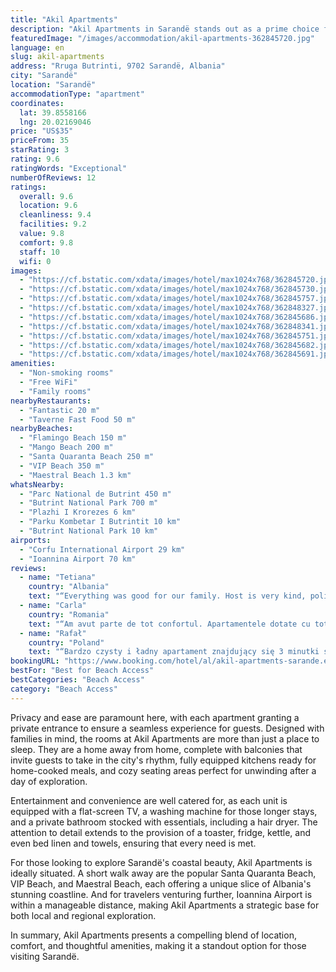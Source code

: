 ```yaml
---
title: "Akil Apartments"
description: "Akil Apartments in Sarandë stands out as a prime choice for travelers seeking comfort and convenience, located just a short stroll from the vibrant Flamingo Beach and the serene Mango Beach."
featuredImage: "/images/accommodation/akil-apartments-362845720.jpg"
language: en
slug: akil-apartments
address: "Rruga Butrinti, 9702 Sarandë, Albania"
city: "Sarandë"
location: "Sarandë"
accommodationType: "apartment"
coordinates:
  lat: 39.8558166
  lng: 20.02169046
price: "US$35"
priceFrom: 35
starRating: 3
rating: 9.6
ratingWords: "Exceptional"
numberOfReviews: 12
ratings:
  overall: 9.6
  location: 9.6
  cleanliness: 9.4
  facilities: 9.2
  value: 9.8
  comfort: 9.8
  staff: 10
  wifi: 0
images:
  - "https://cf.bstatic.com/xdata/images/hotel/max1024x768/362845720.jpg?k=0ec276aba4769cd1015c2a7fe53028a3922c6a49b8a68a2553aacb0367b88821&o=&hp=1"
  - "https://cf.bstatic.com/xdata/images/hotel/max1024x768/362845730.jpg?k=5cec55315a1b64cca454a016061a007b0a8039c2bbab21f12bd12ba5f99e3c3a&o=&hp=1"
  - "https://cf.bstatic.com/xdata/images/hotel/max1024x768/362845757.jpg?k=13c3f696555e5d3a951fa80e046650e63691cd2a9d9c2a8b265d3ccf0eed2324&o=&hp=1"
  - "https://cf.bstatic.com/xdata/images/hotel/max1024x768/362848327.jpg?k=2ef7c96d9a8d69474aed047456c40d50e8a58201349770038e392a016942b0ef&o=&hp=1"
  - "https://cf.bstatic.com/xdata/images/hotel/max1024x768/362845686.jpg?k=2a6b956ba669677e8a003a32a2dfdce919be6b7949b26426935ad6d03f5b74d4&o=&hp=1"
  - "https://cf.bstatic.com/xdata/images/hotel/max1024x768/362848341.jpg?k=fddbff56c9dfcc5e88024e2c38d48afe677df28ec2bfc3d36a725498cc3d9a61&o=&hp=1"
  - "https://cf.bstatic.com/xdata/images/hotel/max1024x768/362845751.jpg?k=067d895eeef31abba33d4b9ccce5c3b1ac61ce7e54f2cefc121adfbe0d44439b&o=&hp=1"
  - "https://cf.bstatic.com/xdata/images/hotel/max1024x768/362845682.jpg?k=033cec8cc8fd0b1a75544ddb3487e0a75d79271ee9d9f18b1e2e70af2ec28000&o=&hp=1"
  - "https://cf.bstatic.com/xdata/images/hotel/max1024x768/362845691.jpg?k=59bfa41fdc48a9a281d92ec1963abb0543f82a433d2d15d002eb4b26b305d717&o=&hp=1"
amenities:
  - "Non-smoking rooms"
  - "Free WiFi"
  - "Family rooms"
nearbyRestaurants:
  - "Fantastic 20 m"
  - "Taverne Fast Food 50 m"
nearbyBeaches:
  - "Flamingo Beach 150 m"
  - "Mango Beach 200 m"
  - "Santa Quaranta Beach 250 m"
  - "VIP Beach 350 m"
  - "Maestral Beach 1.3 km"
whatsNearby:
  - "Parc National de Butrint 450 m"
  - "Butrint National Park 700 m"
  - "Plazhi I Krorezes 6 km"
  - "Parku Kombetar I Butrintit 10 km"
  - "Butrint National Park 10 km"
airports:
  - "Corfu International Airport 29 km"
  - "Ioannina Airport 70 km"
reviews:
  - name: "Tetiana"
    country: "Albania"
    text: "“Everything was good for our family. Host is very kind, polite and helpful. Spacious, bright and comfortable apartments with all that we need. Good location near supermarkets, beaches”"
  - name: "Carla"
    country: "Romania"
    text: "“Am avut parte de tot confortul. Apartamentele dotate cu tot ce este necesar, foarte curat, modern, bucătăria utilată, lenjerii, prosoape, etc. Proprietarul un om deosebit care ne-a și ajutat in caz de urgenta, foarte prompt l solicitările noastre....”"
  - name: "Rafał"
    country: "Poland"
    text: "“Bardzo czysty i ładny apartament znajdujący się 3 minutki spacerkiem od plaży. Blisko resteuracje, sklepy. Sympatyczny i pomocny właściciel. Polecam w 100%”"
bookingURL: "https://www.booking.com/hotel/al/akil-apartments-sarande.en-gb.html?aid=8035640"
bestFor: "Best for Beach Access"
bestCategories: "Beach Access"
category: "Beach Access"
---
```


Privacy and ease are paramount here, with each apartment granting a private entrance to ensure a seamless experience for guests. Designed with families in mind, the rooms at Akil Apartments are more than just a place to sleep. They are a home away from home, complete with balconies that invite guests to take in the city's rhythm, fully equipped kitchens ready for home-cooked meals, and cozy seating areas perfect for unwinding after a day of exploration.

Entertainment and convenience are well catered for, as each unit is equipped with a flat-screen TV, a washing machine for those longer stays, and a private bathroom stocked with essentials, including a hair dryer. The attention to detail extends to the provision of a toaster, fridge, kettle, and even bed linen and towels, ensuring that every need is met.

For those looking to explore Sarandë's coastal beauty, Akil Apartments is ideally situated. A short walk away are the popular Santa Quaranta Beach, VIP Beach, and Maestral Beach, each offering a unique slice of Albania's stunning coastline. And for travelers venturing further, Ioannina Airport is within a manageable distance, making Akil Apartments a strategic base for both local and regional exploration.

In summary, Akil Apartments presents a compelling blend of location, comfort, and thoughtful amenities, making it a standout option for those visiting Sarandë.